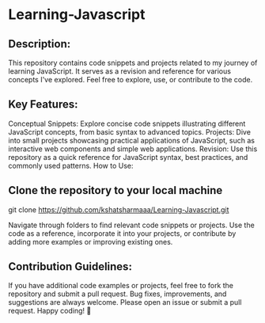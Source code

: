 # Learning-Javascript



## Description:
This repository contains code snippets and projects related to my journey of learning JavaScript. It serves as a revision and reference for various concepts I've explored. Feel free to explore, use, or contribute to the code.

## Key Features:

Conceptual Snippets: Explore concise code snippets illustrating different JavaScript concepts, from basic syntax to advanced topics.
Projects: Dive into small projects showcasing practical applications of JavaScript, such as interactive web components and simple web applications.
Revision: Use this repository as a quick reference for JavaScript syntax, best practices, and commonly used patterns.
How to Use:

## Clone the repository to your local machine

git clone https://github.com/kshatsharmaaa/Learning-Javascript.git

Navigate through folders to find relevant code snippets or projects.
Use the code as a reference, incorporate it into your projects, or contribute by adding more examples or improving existing ones.

## Contribution Guidelines:

If you have additional code examples or projects, feel free to fork the repository and submit a pull request.
Bug fixes, improvements, and suggestions are always welcome. Please open an issue or submit a pull request.
Happy coding! 🚀
